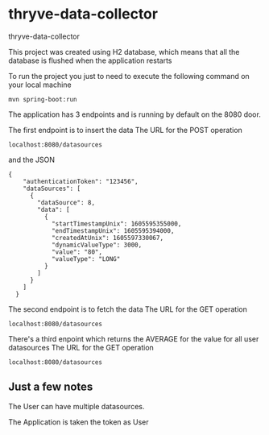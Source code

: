 # thryve-data-collector
thryve-data-collector

This project was created using H2 database, which means that all the database is flushed when the application restarts

To run the project you just to need to execute the following command on your local machine
```
mvn spring-boot:run
```

The application has 3 endpoints and is running by default on the 8080 door.

The first endpoint is to insert the data
The URL for the POST operation
```
localhost:8080/datasources
```
and the JSON
```
{
    "authenticationToken": "123456",
    "dataSources": [
      {
        "dataSource": 8,
        "data": [
          {
            "startTimestampUnix": 1605595355000,
            "endTimestampUnix": 1605595394000,
            "createdAtUnix": 1605597330067,
            "dynamicValueType": 3000,
            "value": "80",
            "valueType": "LONG"
          } 
        ]
      }
    ]
  }
```
The second endpoint is to fetch the data
The URL for the GET operation
```
localhost:8080/datasources
```

There's a third enpoint which returns the AVERAGE for the value for all user datasources
The URL for the GET operation
```
localhost:8080/datasources
```

## Just a few notes
The User can have multiple datasources.

The Application is taken the token as User
